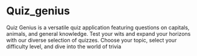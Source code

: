 # Quiz_genius
Quiz Genius is a versatile quiz application featuring questions on capitals, animals, and general knowledge. Test your wits and expand your horizons with our diverse selection of quizzes. Choose your topic, select your difficulty level, and dive into the world of trivia
